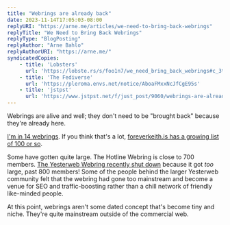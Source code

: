```yaml
---
title: "Webrings are already back"
date: 2023-11-14T17:05:03-08:00
replyURI: "https://arne.me/articles/we-need-to-bring-back-webrings"
replyTitle: "We Need to Bring Back Webrings"
replyType: "BlogPosting"
replyAuthor: "Arne Bahlo"
replyAuthorURI: "https://arne.me/"
syndicatedCopies:
    - title: 'Lobsters'
      url: 'https://lobste.rs/s/foo1n7/we_need_bring_back_webrings#c_3tsiiw'
    - title: 'The Fediverse'
      url: 'https://pleroma.envs.net/notice/AboaFMxxNcJfCgE95s'
    - title: 'jstpst'
      url: 'https://www.jstpst.net/f/just_post/9060/webrings-are-already-back'
---
```


Webrings are alive and well; they don't need to be "brought back" because they're already here.

[I'm in 14 webrings](https://seirdy.one/#webrings). If you think that's a lot, [foreverkeith.is has a growing list of 100 or so](https://foreverliketh.is/).

Some have gotten quite large. The Hotline Webring is close to 700 members. [The Yesterweb Webring recently shut down](https://yesterweb.org/webring/) because it got *too* large, past 800 members! Some of the people behind the larger Yesterweb community felt that the webring had gone too mainstream and become a venue for SEO and traffic-boosting rather than a chill network of friendly like-minded people.

At this point, webrings aren't some dated concept that's become tiny and niche. They're quite mainstream outside of the commercial web.
